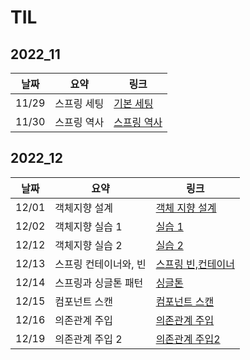 # TIL

## 2022_11

| 날짜  | 요약        | 링크                                 |
| ----- | ----------- | ------------------------------------ |
| 11/29 | 스프링 세팅 | [기본 세팅](2022_11/2022_11_29.md)   |
| 11/30 | 스프링 역사 | [스프링 역사](2022_11/2022_11_30.md) |

## 2022_12

| 날짜  | 요약                  | 링크                                      |
| ----- | --------------------- | ----------------------------------------- |
| 12/01 | 객체지향 설계         | [객체 지향 설계](2022_12/2022_12_01.md)   |
| 12/02 | 객체지향 실습 1       | [실습 1](2022_12/2022_12_02/core/)        |
| 12/12 | 객체지향 실습 2       | [실습 2](2022_12/2022_12_12/core/)        |
| 12/13 | 스프링 컨테이너와, 빈 | [스프링 빈,컨테이너](2022_12/2022_12_13/) |
| 12/14 | 스프링과 싱글톤 패턴  | [싱글톤](2022_12/2022_12_14/)             |
| 12/15 | 컴포넌트 스캔         | [컴포넌트 스캔](2022_12/2022_12_15/)      |
| 12/16 | 의존관계 주입         | [의존관계 주입](2022_12/2022_12_16/)      |
| 12/19 | 의존관계 주입 2       | [의존관계 주입2](2022_12/2022_12_19/)     |
